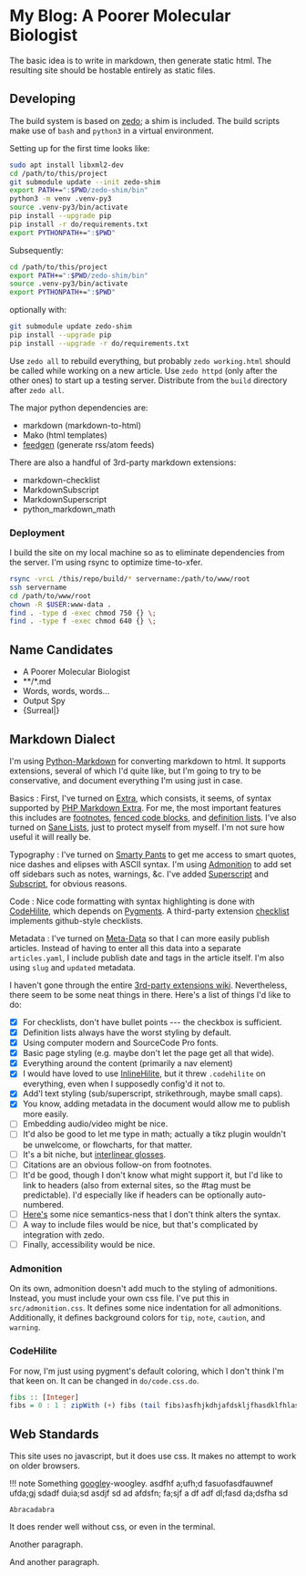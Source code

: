 # My Blog: A Poorer Molecular Biologist

The basic idea is to write in markdown, then generate static html.
The resulting site should be hostable entirely as static files.


## Developing

The build system is based on [zedo](https://github.com/Zankoku-Okuno/zedo); a shim is included.
The build scripts make use of `bash` and `python3` in a virtual environment.

Setting up for the first time looks like:

```sh
sudo apt install libxml2-dev
cd /path/to/this/project
git submodule update --init zedo-shim
export PATH+=":$PWD/zedo-shim/bin"
python3 -m venv .venv-py3
source .venv-py3/bin/activate
pip install --upgrade pip
pip install -r do/requirements.txt
export PYTHONPATH+=":$PWD"
```

Subsequently:

```sh
cd /path/to/this/project
export PATH+=":$PWD/zedo-shim/bin"
source .venv-py3/bin/activate
export PYTHONPATH+=":$PWD"
```

optionally with:

```sh
git submodule update zedo-shim
pip install --upgrade pip
pip install --upgrade -r do/requirements.txt
```

Use `zedo all` to rebuild everything, but probably `zedo working.html` should be called while working on a new article.
Use `zedo httpd` (only after the other ones) to start up a testing server.
Distribute from the `build` directory after `zedo all`.


The major python dependencies are:

  * markdown (markdown-to-html)
  * Mako (html templates)
  * [feedgen](https://feedgen.kiesow.be/index.html) (generate rss/atom feeds)

There are also a handful of 3rd-party markdown extensions:

  * markdown-checklist
  * MarkdownSubscript
  * MarkdownSuperscript
  * python_markdown_math

### Deployment

I build the site on my local machine so as to eliminate dependencies from the server.
I'm using rsync to optimize time-to-xfer.

```sh
rsync -vrcL /this/repo/build/* servername:/path/to/www/root
ssh servername
cd /path/to/www/root
chown -R $USER:www-data .
find . -type d -exec chmod 750 {} \;
find . -type f -exec chmod 640 {} \;
```


## Name Candidates

- A Poorer Molecular Biologist
- \*\*/\*.md
- Words, words, words…
- Output Spy
- {Surreal|}

## Markdown Dialect

I'm using [Python-Markdown](https://github.com/Python-Markdown/markdown) for converting markdown to html.
It supports extensions, several of which I'd quite like, but I'm going to try to be conservative, and document everything I'm using just in case.

Basics
:   First, I've turned on [Extra], which consists, it seems, of syntax supported by [PHP Markdown Extra].
    For me, the most important features this includes are [footnotes], [fenced code blocks], and [definition lists].
    I've also turned on [Sane Lists], just to protect myself from myself.
    I'm not sure how useful it will really be.

Typography
:   I've turned on [Smarty Pants] to get me access to smart quotes, nice dashes and elipses with ASCII syntax.
    I'm using [Admonition] to add set off sidebars such as notes, warnings, &c.
    I've added [Superscript] and [Subscript], for obvious reasons.

Code
:   Nice code formatting with syntax highlighting is done with [CodeHilite], which depends on [Pygments].
    A third-party extension [checklist] implements github-style checklists.

Metadata
:   I've turned on [Meta-Data] so that I can more easily publish articles.
    Instead of having to enter all this data into a separate `articles.yaml`, I include publish date and tags in the article itself.
    I'm also using `slug` and `updated` metadata.

[Extra]: https://python-markdown.github.io/extensions/extra/
[PHP Markdown Extra]: http://michelf.com/projects/php-markdown/extra/
[footnotes]: https://python-markdown.github.io/extensions/footnotes/
[fenced code blocks]: https://python-markdown.github.io/extensions/fenced_code_blocks/
[definition lists]: https://python-markdown.github.io/extensions/definition_lists/
[Sane Lists]: https://python-markdown.github.io/extensions/sane_lists/
[Smarty Pants]: https://python-markdown.github.io/extensions/smarty/
[Admonition]: https://python-markdown.github.io/extensions/admonition/
[Superscript]: https://github.com/jambonrose/markdown_superscript_extension
[Subscript]: https://github.com/jambonrose/markdown_subscript_extension
[CodeHilite]: https://python-markdown.github.io/extensions/code_hilite/
[Pygments]: http://pygments.org/
[checklist]: https://github.com/FND/markdown-checklist
[Meta-Data]: https://python-markdown.github.io/extensions/meta_data/


I haven't gone through the entire [3rd-party extensions wiki](https://github.com/Python-Markdown/markdown/wiki/Third-Party-Extensions).
Nevertheless, there seem to be some neat things in there.
Here's a list of things I'd like to do:

- [x] For checklists, don't have bullet points --- the checkbox is sufficient.
- [x] Definition lists always have the worst styling by default.
- [x] Using computer modern and SourceCode Pro fonts.
- [x] Basic page styling (e.g. maybe don't let the page get all that wide).
- [x] Everything around the content (primarily a nav element)
- [x] I would have loved to use [InlineHilite], but it threw `.codehilite` on everything, even when I supposedly config'd it not to.
- [x] Add'l text styling (sub/superscript, strikethrough, maybe small caps).
- [x] You know, adding metadata in the document would allow me to publish more easily.
- [ ] Embedding audio/video might be nice.
- [ ] It'd also be good to let me type in math; actually a tikz plugin wouldn't be unwelcome, or flowcharts, for that matter.
- [ ] It's a bit niche, but [interlinear glosses](https://github.com/parryc/doctor_leipzig).
- [ ] Citations are an obvious follow-on from footnotes.
- [ ] It'd be good, though I don't know what might support it, but I'd like to link to headers (also from external sites, so the #tag must be predictable). I'd especially like if headers can be optionally auto-numbered.
- [ ] [Here's](https://github.com/aleray/mdx_outline) some nice semantics-ness that I don't think alters the syntax.
- [ ] A way to include files would be nice, but that's complicated by integration with zedo.
- [ ] Finally, accessibility would be nice.

[InlineHilite]: https://facelessuser.github.io/pymdown-extensions/extensions/inlinehilite/

### Admonition

On its own, admonition doesn't add much to the styling of admonitions.
Instead, you must include your own css file.
I've put this in `src/admonition.css`.
It defines some nice indentation for all admonitions.
Additionally, it defines background colors for `tip`, `note`, `caution`, and `warning`.

### CodeHilite

For now, I'm just using pygment's default coloring, which I don't think I'm that keen on.
It can be changed in `do/code.css.do`.

```haskell
fibs :: [Integer]
fibs = 0 : 1 : zipWith (+) fibs (tail fibs)asfhjkdhjafdskljfhasdklfhlasdkhflajksdhflukaehuiawhewkfuhwe;ofhsedkafl;ehuiwahfdskfhuihsed
```

## Web Standards

This site uses no javascript, but it does use css.
It makes no attempt to work on older browsers.

!!! note
    Something [googley](https://google.com)-woogley. asdfhf a;ufh;d fasuofasdfauwnef ufda;gj sdadf duia;sd asdjf sd ad afdsfn; fa;sjf a df adf  dl;fasd da;dsfha sd 

    Abracadabra

It does render well without css, or even in the terminal.

Another paragraph.

And another paragraph.
